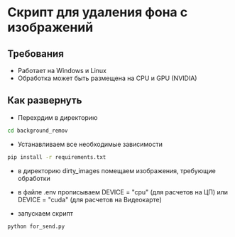 # Скрипт для удаления фона с изображений

## Требования
- Работает на Windows и Linux
- Обработка может быть размещена на CPU и GPU (NVIDIA)

## Как развернуть
- Перехрдим в директорию 
```bash
cd background_remov
```
- Устанавливаем все необходимые зависимости
```bash
pip install -r requirements.txt
```

- в директорию dirty_images помещаем изображения, требующие обработки

- в файле .env прописываем DEVICE = "cpu" (для расчетов на ЦП) или DEVICE = "cuda" (для расчетов на Видеокарте)

- запускаем скрипт
```bash
python for_send.py
```

